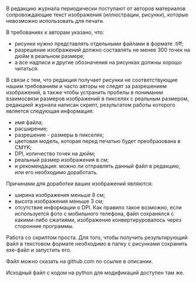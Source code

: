 В редакцию журнала периодически поступают от авторов материалов сопровождающие текст изображения (иллюстрации, рисунки), которые невозможно использовать для печати.

В требованиях к авторам указано, что:
- рисунки нужно представлять отдельными файлами в формате .tiff;
- разрешение изображений должно составлять не менее 300 точек на дюйм в реальном размере;
- а все надписи и другие обозначения на рисунках должны хорошо читаться.

В связи с тем, что редакция получает рисунки не соответствующие  нашим требованиям и часто авторы не следят за разрешением изображений, а также чтобы устранить пробелы в понимании взаимосвязи размеров изображений в пикселях с реальным размером, редакцией журнала написан скрипт, результатом работы которого является следующая информация:
- имя файла;
- расширение;
- разрешение - размеры в пикселях;
- цветовая модель, которая перед печатью будет преобразована в CMYK;
- DPI, количество точек на дюйм;
- реальный размер изображения в см;
- и рекомендация: можно ли отправлять данный файл в редакцию, или его необходимо доработать.

Причинами для доработки ваших изображений являются:
- ширина изображения меньше 8 см;
- высота изображения меньше 3 см;
- отсутствие информации о DPI.
Как правило такое возможно, если используется фото с мобильного телефона, файл сохранялся с какими-либо сжатиями, изображение конвертируровалось через сторонние программы.

Работа со скриптом проста.
Для того, чтобы получить результирующий файл в текстовом формате необходимо в папку с рисунками сохранить exe-файл и запустить его.

Файл можно сказать на github.com по ссылке в описании.

Исходный файл с кодом на python для модификаций доступен там же.
